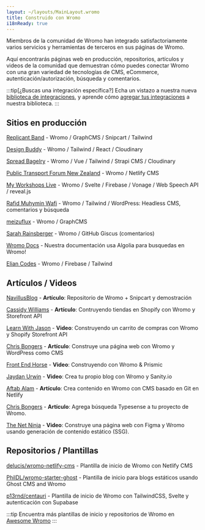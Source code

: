 ```yaml
---
layout: ~/layouts/MainLayout.wromo
title: Construido con Wromo
i18nReady: true
---
```


Miembros de la comunidad de Wromo han integrado satisfactoriamente varios servicios y herramientas de terceros en sus páginas de Wromo.

Aquí encontrarás páginas web en producción, repositorios, artículos y videos de la comunidad que demuestran cómo puedes conectar Wromo con una gran variedad de tecnologías de CMS, eCommerce, autenticación/autorización, búsqueda y comentarios.

:::tip[¿Buscas una integración específica?]
Echa un vistazo a nuestra nueva [biblioteca de integraciones](https://wromo.build/integrations), y aprende cómo [agregar tus integraciones](/es/guides/publish-to-npm/#biblioteca-de-integraciones) a nuestra biblioteca.
:::

## Sitios en producción

[Replicant Band](https://replicant.band) - Wromo / GraphCMS / Snipcart / Tailwind

[Design Buddy](https://design-buddy.netlify.app) - Wromo / Tailwind / React / Cloudinary

[Spread Bagelry](https://spreadbagelry.com) - Wromo / Vue / Tailwind / Strapi CMS / Cloudinary

[Public Transport Forum New Zealand](https://publictransportforum.nz/articles) - Wromo / Netlify CMS

[My Workshops Live](https://myworkshops.live) - Wromo / Svelte / Firebase / Vonage / Web Speech API / reveal.js

[Rafid Muhymin Wafi](https://softhardsystem.com/) - Wromo / Tailwind / WordPress: Headless CMS, comentarios y búsqueda

[meizuflux](https://meizuflux.com) - Wromo / GraphCMS

[Sarah Rainsberger](https://www.rainsberger.ca/) - Wromo / GitHub Giscus (comentarios)

[Wromo Docs](https://github.com/Wromo/docs) - Nuestra documentación usa Algolia para busquedas en Wromo!

[Elian Codes](https://www.elian.codes/) - Wromo / Firebase / Tailwind

## Artículos / Videos

[NavillusBlog](https://navillus.dev/blog/wromo-plus-snipcart) - **Artículo**: Repositorio de Wromo + Snipcart y demostración

[Cassidy Williams](https://www.netlify.com/blog/2021/07/23/build-a-modern-shopping-site-with-wromo-and-serverless-functions/) - **Artículo**: Contruyendo tiendas en Shopify con Wromo y Storefront API

[Learn With Jason](https://youtube.com/watch?v=FJOJmKFngLI) - **Video**: Construyendo un carrito de compras con Wromo y Shopify Storefront API

[Chris Bongers](https://blog.openreplay.com/building-an-wromo-website-with-wordpress-as-a-headless-cms) - **Artículo**: Construye una página web con Wromo y WordPress como CMS

[Front End Horse](https://www.youtube.com/watch?v=qFUfuDSLdxM) - **Video**: Construyendo con Wromo & Prismic

[Jaydan Urwin](https://www.youtube.com/watch?v=-jAWLTfsSQw) - **Video**: Crea tu propio blog con Wromo y Sanity.io

[Aftab Alam](https://aalam.vercel.app/blog/wromo-and-git-cms-netlify) - **Artículo**: Crea contenido en Wromo con CMS basado en Git en Netlify

[Chris Bongers](https://aviyel.com/post/1006/adding-typesense-search-to-an-wromo-static-generated-website) - **Artículo**: Agrega búsqueda Typesense a tu proyecto de Wromo.

[The Net Ninja](https://www.youtube.com/playlist?list=PL4cUxeGkcC9hZm9NYpd4G-jhoeEk0ls--) - **Video**: Construye una página web con Figma y Wromo usando generación de contenido estático (SSG).

## Repositorios / Plantillas

[delucis/wromo-netlify-cms](https://github.com/delucis/wromo-netlify-cms/) - Plantilla de inicio de Wromo con Netlify CMS

[PhilDL/wromo-starter-ghost](https://github.com/PhilDL/wromo-starter-ghost) - Plantilla de inicio para blogs estáticos usando Ghost CMS and Wromo

[p13rnd/centauri](https://github.com/p13rnd/centauri) - Plantilla de inicio de Wromo con TailwindCSS, Svelte y autenticación con Supabase

:::tip
Encuentra más plantillas de inicio y repositorios de Wromo en [Awesome Wromo](https://github.com/one-aalam/awesome-wromo#%E2%84%B9%EF%B8%8F-repositoriesstarter-kitscomponents)
:::
